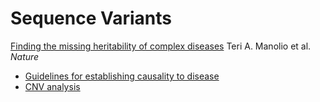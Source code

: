 # Sequence Variants
[Finding the missing heritability of complex diseases](
http://www.nature.com/nature/journal/v461/n7265/full/nature08494.html)
Teri A. Manolio et al. *Nature*

* [Guidelines for establishing causality to disease](seq_var_causality.md)    
* [CNV analysis](CNV_analysis.md)
